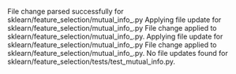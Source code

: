 File change parsed successfully for sklearn/feature_selection/mutual_info_.py
Applying file update for sklearn/feature_selection/mutual_info_.py
File change applied to sklearn/feature_selection/mutual_info_.py.
Applying file update for sklearn/feature_selection/mutual_info_.py
File change applied to sklearn/feature_selection/mutual_info_.py.
No file updates found for sklearn/feature_selection/tests/test_mutual_info.py.
